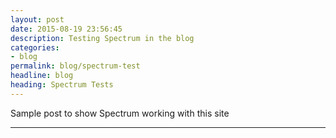 ```yaml
---
layout: post
date: 2015-08-19 23:56:45
description: Testing Spectrum in the blog
categories:
- blog
permalink: blog/spectrum-test
headline: blog
heading: Spectrum Tests
---
```


Sample post to show Spectrum working with this site

____

<canvas id="spectrum-test-canvas" class="post-canvas" width="800" height="450"></canvas>
<script>
require(['spectrum/Player', 'visible/charting/NetworkGraph'], function(Player, App) {
    var canvas = document.getElementById("spectrum-test-canvas");
    var ctx = canvas.getContext('2d');
    var app = new App(ctx);

    var player = new Player(canvas);
    player.setRenderer(app);
    player.init();
    player.play();
});
</script>
